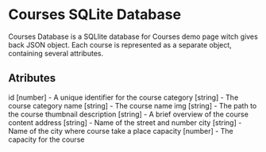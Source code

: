 # Courses SQLite Database
Courses Database is a SQLlite database for Courses demo page witch gives back JSON object. Each course is represented as a separate object, containing several attributes.

## Atributes
id [number] - A unique identifier for the course
category [string] - The course category
name [string] - The course name
img [string] - The path to the course thumbnail
description [string] - A brief overview of the course content
address [string] - Name of the street and number
city [string] - Name of the city where course take a place
capacity [number] - The capacity for the course
